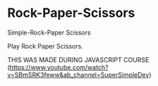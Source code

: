 # Rock-Paper-Scissors
Simple-Rock-Paper Scissors


Play Rock Paper Scissors.


THIS WAS MADE DURING JAVASCRIPT COURSE
(https://www.youtube.com/watch?v=SBmSRK3feww&ab_channel=SuperSimpleDev)
